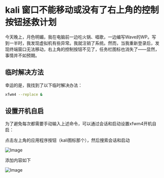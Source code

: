 # kali 窗口不能移动或没有了右上角的控制按钮拯救计划

今天晚上，月色明媚，我在电脑前一边吃火锅、唱歌，一边编写Wave的WP。写到一半时，我发现虚拟机有些异常。我就注销了系统。然而，当我重新登录后，发现终端窗口无法移动，右上角的控制按钮不见了，任务栏图标也消失了——显然，事情并不如预期。

## 临时解决方法

幸运的是，我找到了以下临时解决办法：

```bash
xfwm4 --replace &
```

## 设置开机自启

为了避免每次都需要手动输入上述命令，可以通过会话和启动设置xfwm4开机自启：

点击左上角的应用程序按钮（kali图标那个），然后搜索会话和启动

![Image](https://github.com/user-attachments/assets/b6e26621-7f62-4faa-a410-1097fc7c5d7c)

添加内容如下

![Image](https://github.com/user-attachments/assets/432748dc-4ca7-428c-b269-4f5db3c1b45a)